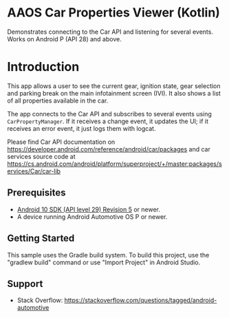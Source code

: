AAOS Car Properties Viewer (Kotlin)
===========================================
Demonstrates connecting to the Car API and listening for several events. Works on
Android P (API 28) and above.

Introduction
============
This app allows a user to see the current gear, ignition state, gear selection and parking break
on the main infotainment screen (IVI). It also shows a list of all properties available in the car.

The app connects to the Car API and subscribes to several events using `CarPropertyManager`.
If it receives a change event, it updates the UI; if it receives an error event, it just logs them
with logcat.

Please find Car API documentation on https://developer.android.com/reference/android/car/packages
and car services source code at
https://cs.android.com/android/platform/superproject/+/master:packages/services/Car/car-lib

Prerequisites
--------------

- [Android 10 SDK (API level 29) Revision 5](https://developer.android.com/studio/releases/platforms#10) or newer.
- A device running Android Automotive OS P or newer.

Getting Started
---------------
This sample uses the Gradle build system. To build this project, use the
"gradlew build" command or use "Import Project" in Android Studio.

Support
-------

- Stack Overflow: https://stackoverflow.com/questions/tagged/android-automotive
